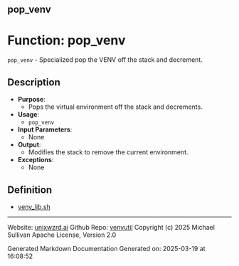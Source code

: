 ## pop_venv
# Function: pop_venv
`pop_venv` - Specialized pop the VENV off the stack and decrement.
## Description
- **Purpose**: 
  - Pops the virtual environment off the stack and decrements.
- **Usage**: 
  - `pop_venv`
- **Input Parameters**: 
  - None
- **Output**: 
  - Modifies the stack to remove the current environment.
- **Exceptions**: 
  - None

## Definition 

* [venv_lib.sh](../venv_lib_sh.md)
---

Website: [unixwzrd.ai](https://unixwzrd.ai)
Github Repo: [venvutil](https://github.com/unixwzrd/venvutil)
Copyright (c) 2025 Michael Sullivan
Apache License, Version 2.0

Generated Markdown Documentation
Generated on: 2025-03-19 at 16:08:52
